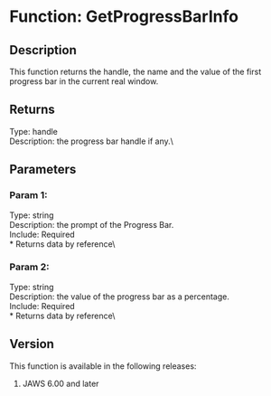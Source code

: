 # Function: GetProgressBarInfo

## Description

This function returns the handle, the name and the value of the first
progress bar in the current real window.

## Returns

Type: handle\
Description: the progress bar handle if any.\

## Parameters

### Param 1:

Type: string\
Description: the prompt of the Progress Bar.\
Include: Required\
\* Returns data by reference\

### Param 2:

Type: string\
Description: the value of the progress bar as a percentage.\
Include: Required\
\* Returns data by reference\

## Version

This function is available in the following releases:

1.  JAWS 6.00 and later
